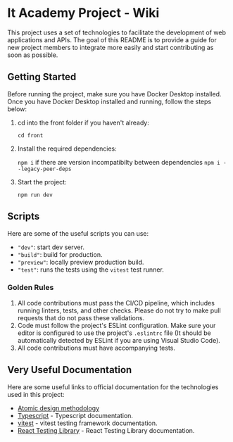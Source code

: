 # It Academy Project - Wiki

This project uses a set of technologies to facilitate the development of web applications and APIs. The goal of this README is to provide a guide for new project members to integrate more easily and start contributing as soon as possible.

## Getting Started

Before running the project, make sure you have Docker Desktop installed. Once you have Docker Desktop installed and running, follow the steps below:

1. cd into the front folder if you haven't already:

   `cd front`

2. Install the required dependencies:

   `npm i` if there are version incompatibilty between dependencies `npm i --legacy-peer-deps`

3. Start the project:

   `npm run dev`

## Scripts

Here are some of the useful scripts you can use:

- `"dev"`: start dev server.
- `"build"`: build for production.
- `"preview"`: locally preview production build.
- `"test"`: runs the tests using the `vitest` test runner.

### Golden Rules

1.  All code contributions must pass the CI/CD pipeline, which includes running linters, tests, and other checks. Please do not try to make pull requests that do not pass these validations.
2.  Code must follow the project's ESLint configuration. Make sure your editor is configured to use the project's `.eslintrc` file (It should be automatically detected by ESLint if you are using Visual Studio Code).
3.  All code contributions must have accompanying tests.

## Very Useful Documentation

Here are some useful links to official documentation for the technologies used in this project:

- [Atomic design methodology](https://atomicdesign.bradfrost.com/chapter-2/)
- [Typescript](https://www.typescriptlang.org/docs/handbook/react.html) - Typescript documentation.
- [vitest](https://vitest.dev/guide/) - vitest testing framework documentation.
- [React Testing Library](https://testing-library.com/docs/react-testing-library/intro/) - React Testing Library documentation.



